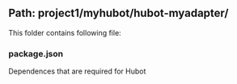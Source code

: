 ## Path: project1/myhubot/hubot-myadapter/

This folder contains following file:

### package.json

Dependences that are required for Hubot
